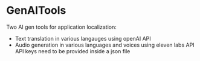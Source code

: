 # GenAITools
Two AI gen tools for application localization:
- Text translation in various langauges using openAI API
- Audio generation in various languages and voices using eleven labs API
API keys need to be provided inside a json file 
